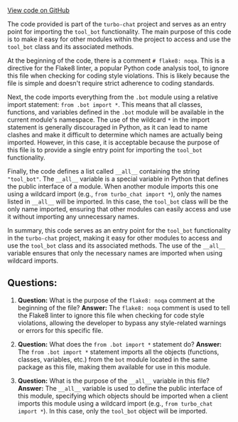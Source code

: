 [View code on GitHub](https://github.com/creatorrr/turbo-chat/blob/master/turbo_chat/bots/tool/__init__.py)

The code provided is part of the `turbo-chat` project and serves as an entry point for importing the `tool_bot` functionality. The main purpose of this code is to make it easy for other modules within the project to access and use the `tool_bot` class and its associated methods.

At the beginning of the code, there is a comment `# flake8: noqa`. This is a directive for the Flake8 linter, a popular Python code analysis tool, to ignore this file when checking for coding style violations. This is likely because the file is simple and doesn't require strict adherence to coding standards.

Next, the code imports everything from the `.bot` module using a relative import statement: `from .bot import *`. This means that all classes, functions, and variables defined in the `.bot` module will be available in the current module's namespace. The use of the wildcard `*` in the import statement is generally discouraged in Python, as it can lead to name clashes and make it difficult to determine which names are actually being imported. However, in this case, it is acceptable because the purpose of this file is to provide a single entry point for importing the `tool_bot` functionality.

Finally, the code defines a list called `__all__` containing the string `"tool_bot"`. The `__all__` variable is a special variable in Python that defines the public interface of a module. When another module imports this one using a wildcard import (e.g., `from turbo_chat import *`), only the names listed in `__all__` will be imported. In this case, the `tool_bot` class will be the only name imported, ensuring that other modules can easily access and use it without importing any unnecessary names.

In summary, this code serves as an entry point for the `tool_bot` functionality in the `turbo-chat` project, making it easy for other modules to access and use the `tool_bot` class and its associated methods. The use of the `__all__` variable ensures that only the necessary names are imported when using wildcard imports.
## Questions: 
 1. **Question:** What is the purpose of the `flake8: noqa` comment at the beginning of the file?
   **Answer:** The `flake8: noqa` comment is used to tell the Flake8 linter to ignore this file when checking for code style violations, allowing the developer to bypass any style-related warnings or errors for this specific file.

2. **Question:** What does the `from .bot import *` statement do?
   **Answer:** The `from .bot import *` statement imports all the objects (functions, classes, variables, etc.) from the `bot` module located in the same package as this file, making them available for use in this module.

3. **Question:** What is the purpose of the `__all__` variable in this file?
   **Answer:** The `__all__` variable is used to define the public interface of this module, specifying which objects should be imported when a client imports this module using a wildcard import (e.g., `from turbo_chat import *`). In this case, only the `tool_bot` object will be imported.